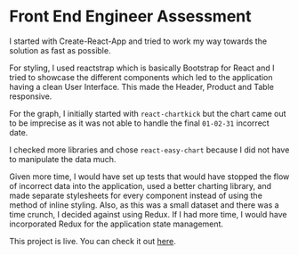 # Front End Engineer Assessment

I started with Create-React-App and tried to work my way towards the solution as fast as possible.

For styling, I used reactstrap which is basically Bootstrap for React and I tried to showcase the different components which led to the application having a clean User Interface. This made the Header, Product and Table responsive.

For the graph, I initially started with `react-chartkick` but the chart came out to be imprecise as it was not able to handle the final `01-02-31` incorrect date.

I checked more libraries and chose `react-easy-chart` because I did not have to manipulate the data much.

Given more time, I would have set up tests that would have stopped the flow of incorrect data into the application, used a better charting library, and made separate stylesheets for every component instead of using the method of inline styling. Also, as this was a small dataset and there was a time crunch, I decided against using Redux. If I had more time, I would have incorporated Redux for the application state management.

This project is live. You can check it out [here](http://stackline.surge.sh).
